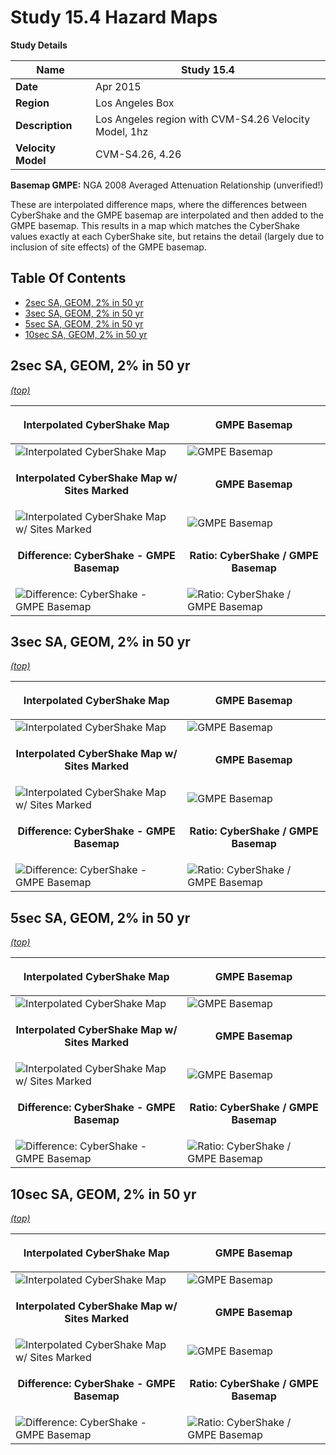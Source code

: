 # Study 15.4 Hazard Maps

**Study Details**

| **Name** | Study 15.4 |
|-----|-----|
| **Date** | Apr 2015 |
| **Region** | Los Angeles Box |
| **Description** | Los Angeles region with CVM-S4.26 Velocity Model, 1hz |
| **Velocity Model** | CVM-S4.26, 4.26 |

**Basemap GMPE:** NGA 2008 Averaged Attenuation Relationship (unverified!)

These are interpolated difference maps, where the differences between CyberShake and the GMPE basemap are interpolated and then added to the GMPE basemap. This results in a map which matches the CyberShake values exactly at each CyberShake site, but retains the detail (largely due to inclusion of site effects) of the GMPE basemap.
## Table Of Contents
* [2sec SA, GEOM, 2% in 50 yr](#2sec-sa-geom-2-in-50-yr)
* [3sec SA, GEOM, 2% in 50 yr](#3sec-sa-geom-2-in-50-yr)
* [5sec SA, GEOM, 2% in 50 yr](#5sec-sa-geom-2-in-50-yr)
* [10sec SA, GEOM, 2% in 50 yr](#10sec-sa-geom-2-in-50-yr)
## 2sec SA, GEOM, 2% in 50 yr
*[(top)](#table-of-contents)*

| <p style="text-align: center;">**Interpolated CyberShake Map**</p> | <p style="text-align: center;">**GMPE Basemap**</p> |
|-----|-----|
| ![Interpolated CyberShake Map](resources/map_2s_GEOM_2in50_interpolated.png) | ![GMPE Basemap](resources/map_2s_GEOM_2in50_basemap.png) |
| <p style="text-align: center;">**Interpolated CyberShake Map w/ Sites Marked**</p> | <p style="text-align: center;">**GMPE Basemap**</p> |
| ![Interpolated CyberShake Map w/ Sites Marked](resources/map_2s_GEOM_2in50_interpolated_marks.png) | ![GMPE Basemap](resources/map_2s_GEOM_2in50_basemap.png) |
| <p style="text-align: center;">**Difference: CyberShake - GMPE Basemap**</p> | <p style="text-align: center;">**Ratio: CyberShake / GMPE Basemap**</p> |
| ![Difference: CyberShake - GMPE Basemap](resources/map_2s_GEOM_2in50_diff.png) | ![Ratio: CyberShake / GMPE Basemap](resources/map_2s_GEOM_2in50_ratio.png) |

## 3sec SA, GEOM, 2% in 50 yr
*[(top)](#table-of-contents)*

| <p style="text-align: center;">**Interpolated CyberShake Map**</p> | <p style="text-align: center;">**GMPE Basemap**</p> |
|-----|-----|
| ![Interpolated CyberShake Map](resources/map_3s_GEOM_2in50_interpolated.png) | ![GMPE Basemap](resources/map_3s_GEOM_2in50_basemap.png) |
| <p style="text-align: center;">**Interpolated CyberShake Map w/ Sites Marked**</p> | <p style="text-align: center;">**GMPE Basemap**</p> |
| ![Interpolated CyberShake Map w/ Sites Marked](resources/map_3s_GEOM_2in50_interpolated_marks.png) | ![GMPE Basemap](resources/map_3s_GEOM_2in50_basemap.png) |
| <p style="text-align: center;">**Difference: CyberShake - GMPE Basemap**</p> | <p style="text-align: center;">**Ratio: CyberShake / GMPE Basemap**</p> |
| ![Difference: CyberShake - GMPE Basemap](resources/map_3s_GEOM_2in50_diff.png) | ![Ratio: CyberShake / GMPE Basemap](resources/map_3s_GEOM_2in50_ratio.png) |

## 5sec SA, GEOM, 2% in 50 yr
*[(top)](#table-of-contents)*

| <p style="text-align: center;">**Interpolated CyberShake Map**</p> | <p style="text-align: center;">**GMPE Basemap**</p> |
|-----|-----|
| ![Interpolated CyberShake Map](resources/map_5s_GEOM_2in50_interpolated.png) | ![GMPE Basemap](resources/map_5s_GEOM_2in50_basemap.png) |
| <p style="text-align: center;">**Interpolated CyberShake Map w/ Sites Marked**</p> | <p style="text-align: center;">**GMPE Basemap**</p> |
| ![Interpolated CyberShake Map w/ Sites Marked](resources/map_5s_GEOM_2in50_interpolated_marks.png) | ![GMPE Basemap](resources/map_5s_GEOM_2in50_basemap.png) |
| <p style="text-align: center;">**Difference: CyberShake - GMPE Basemap**</p> | <p style="text-align: center;">**Ratio: CyberShake / GMPE Basemap**</p> |
| ![Difference: CyberShake - GMPE Basemap](resources/map_5s_GEOM_2in50_diff.png) | ![Ratio: CyberShake / GMPE Basemap](resources/map_5s_GEOM_2in50_ratio.png) |

## 10sec SA, GEOM, 2% in 50 yr
*[(top)](#table-of-contents)*

| <p style="text-align: center;">**Interpolated CyberShake Map**</p> | <p style="text-align: center;">**GMPE Basemap**</p> |
|-----|-----|
| ![Interpolated CyberShake Map](resources/map_10s_GEOM_2in50_interpolated.png) | ![GMPE Basemap](resources/map_10s_GEOM_2in50_basemap.png) |
| <p style="text-align: center;">**Interpolated CyberShake Map w/ Sites Marked**</p> | <p style="text-align: center;">**GMPE Basemap**</p> |
| ![Interpolated CyberShake Map w/ Sites Marked](resources/map_10s_GEOM_2in50_interpolated_marks.png) | ![GMPE Basemap](resources/map_10s_GEOM_2in50_basemap.png) |
| <p style="text-align: center;">**Difference: CyberShake - GMPE Basemap**</p> | <p style="text-align: center;">**Ratio: CyberShake / GMPE Basemap**</p> |
| ![Difference: CyberShake - GMPE Basemap](resources/map_10s_GEOM_2in50_diff.png) | ![Ratio: CyberShake / GMPE Basemap](resources/map_10s_GEOM_2in50_ratio.png) |


